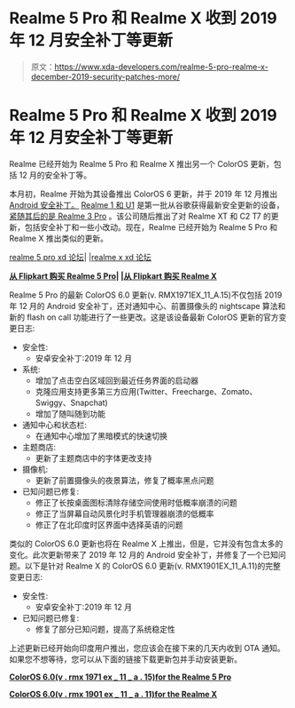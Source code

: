 # Realme 5 Pro 和 Realme X 收到 2019 年 12 月安全补丁等更新

> 原文：<https://www.xda-developers.com/realme-5-pro-realme-x-december-2019-security-patches-more/>

# Realme 5 Pro 和 Realme X 收到 2019 年 12 月安全补丁等更新

Realme 已经开始为 Realme 5 Pro 和 Realme X 推出另一个 ColorOS 更新，包括 12 月的安全补丁等。

本月初，Realme 开始为其设备推出 ColorOS 6 更新，并于 2019 年 12 月推出 [Android 安全补丁。](https://www.xda-developers.com/december-2019-android-security-patches/) [Realme 1 和 U1](https://www.xda-developers.com/realme-1-u1-december-2019-security-patches/) 是第一批从谷歌获得最新安全更新的设备，[紧随其后的是 Realme 3 Pro](https://www.xda-developers.com/realme-3-pro-update-brings-december-2019-security-patches-and-more/) 。该公司随后推出了对 Realme XT 和 C2 T7 的更新，包括安全补丁和一些小改动。现在，Realme 已经开始为 Realme 5 Pro 和 Realme X 推出类似的更新。

[realme 5 pro xd 论坛](https://forum.xda-developers.com/realme-5-pro)| |[realme x xd 论坛](https://forum.xda-developers.com/realme-x)

**[从 Flipkart 购买 Realme 5 Pro](https://www.flipkart.com/realme-5-pro-crystal-green-64-gb/p/itmfj9twdugyvg77?pid=MOBFJ9TWMUX7H8WN&lid=LSTMOBFJ9TWMUX7H8WNDRW1VL&marketplace=FLIPKART&srno=s_1_1&otracker=search&otracker1=search&fm=SEARCH&iid=d81a8293-fc12-4f8a-ad6f-3e79024f9e9a.MOBFJ9TWMUX7H8WN.SEARCH&ppt=sp&ppn=sp&ssid=5y13h0b8kg0000001577781765311&qH=0e144ab94d3ed3b7)| |[从 Flipkart 购买 Realme X](https://www.flipkart.com/realme-x-space-blue-128-gb/p/itmfgybqzcgbxs26?pid=MOBFGYBQKYA5Y7HG&lid=LSTMOBFGYBQKYA5Y7HG7OS3JD&marketplace=FLIPKART&srno=s_1_1&otracker=search&otracker1=search&fm=SEARCH&iid=3da8c191-326f-40bf-9c14-7997c238efd4.MOBFGYBQKYA5Y7HG.SEARCH&ppt=sp&ppn=sp&ssid=ly9xcc21xc0000001577781777896&qH=61dcb5f2cd84d9cd)**

Realme 5 Pro 的最新 ColorOS 6.0 更新(v. RMX1971EX_11_A.15)不仅包括 2019 年 12 月的 Android 安全补丁，还对通知中心、前置摄像头的 nightscape 算法和新的 flash on call 功能进行了一些更改。这是该设备最新 ColorOS 更新的官方变更日志:

*   安全性:
    *   安卓安全补丁:2019 年 12 月
*   系统:
    *   增加了点击空白区域回到最近任务界面的启动器
    *   克隆应用支持更多第三方应用(Twitter、Freecharge、Zomato、Swiggy、Snapchat)
    *   增加了随叫随到功能
*   通知中心和状态栏:
    *   在通知中心增加了黑暗模式的快速切换
*   主题商店:
    *   更新了主题商店中的字体更改支持
*   摄像机:
    *   更新了前置摄像头的夜景算法，修复了概率黑点问题
*   已知问题已修复:
    *   修正了长按桌面图标清除存储空间使用时低概率崩溃的问题
    *   修正了当屏幕自动风景化时手机管理器崩溃的低概率
    *   修正了在北印度时区界面中选择英语的问题

类似的 ColorOS 6.0 更新也将在 Realme X 上推出，但是，它并没有包含太多的变化。此次更新带来了 2019 年 12 月的 Android 安全补丁，并修复了一个已知问题。以下是针对 Realme X 的 ColorOS 6.0 更新(v. RMX1901EX_11_A.11)的完整变更日志:

*   安全性:
    *   安卓安全补丁:2019 年 12 月
*   已知问题已修复:
    *   修复了部分已知问题，提高了系统稳定性

上述更新已经开始向印度用户推出，您应该会在接下来的几天内收到 OTA 通知。如果您不想等待，您可以从下面的链接下载更新包并手动安装更新。

**[ColorOS 6.0(v . rmx 1971 ex _ 11 _ a . 15)for the Realme 5 Pro](https://download.c.realme.com/osupdate/RMX1971EX_11_OTA_0150_all_6iKB9nLjVZau.ozip)**

**[ColorOS 6.0(v . rmx 1901 ex _ 11 _ a . 11)for the Realme X](https://download.c.realme.com/osupdate/RMX1901EX_11_OTA_0110_all_ahSrsX4WkOsX.ozip)**